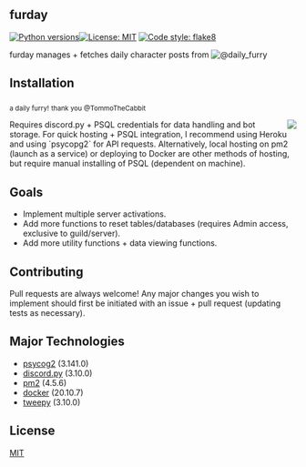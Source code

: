 ## furday

 [![Python versions](https://img.shields.io/pypi/pyversions/birdysis.svg)]()[![License: MIT](https://img.shields.io/badge/License-MIT-yellow.svg)](https://opensource.org/licenses/MIT) [![Code style: flake8](https://img.shields.io/badge/code%20style-flake8-black)](https://github.com/PyCQA/flake8)
 
furday manages + fetches daily character posts from ![@daily_furry](https://twitter.com/daily_furry?lang=en)

## Installation
<sub>a daily furry!</sub>
<sub>thank you @TommoTheCabbit</sub>

<img align="right" src=https://i.imgur.com/v82L6A9.png>
Requires discord.py + PSQL credentials for data handling and bot storage.
For quick hosting + PSQL integration, I recommend using Heroku and using `psycopg2` for API requests. Alternatively, local hosting on pm2 (launch as a service) or deploying to Docker are other methods of hosting, but require manual installing of PSQL (dependent on machine).

## Goals

- Implement multiple server activations.
- Add more functions to reset tables/databases (requires Admin access, exclusive to guild/server).
- Add more utility functions + data viewing functions.


## Contributing
Pull requests are always welcome! Any major changes you wish to implement should first be initiated with an issue + pull request (updating tests as necessary).

## Major Technologies
- [psycog2](https://selenium-python.readthedocs.io/) (3.141.0)
- [discord.py](https://docs.tweepy.org/en/latest/) (3.10.0)
- [pm2](https://pm2.keymetrics.io/docs/usage/quick-start/) (4.5.6)
- [docker](https://docker.com) (20.10.7)
- [tweepy](https://pypi.org/project/tweepy/) (3.10.0)

## License
[MIT](https://choosealicense.com/licenses/mit/)

